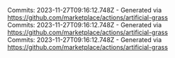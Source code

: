 Commits: 2023-11-27T09:16:12.748Z - Generated via https://github.com/marketplace/actions/artificial-grass
<br>
Commits: 2023-11-27T09:16:12.748Z - Generated via https://github.com/marketplace/actions/artificial-grass
<br>
Commits: 2023-11-27T09:16:12.748Z - Generated via https://github.com/marketplace/actions/artificial-grass
<br>
